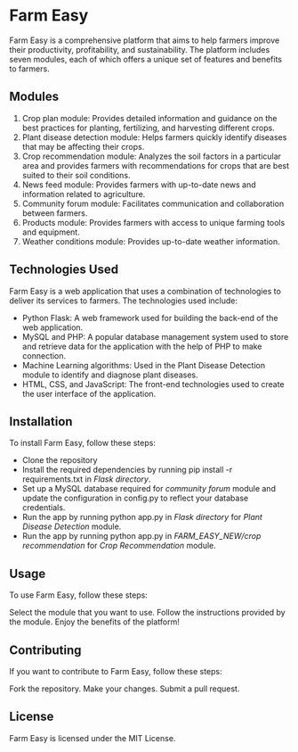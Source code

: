 # Farm Easy #

Farm Easy is a comprehensive platform that aims to help farmers improve their productivity, profitability, and sustainability. The platform includes seven modules, each of which offers a unique set of features and benefits to farmers.

## Modules ##
1. Crop plan module: Provides detailed information and guidance on the best practices for planting, fertilizing, and harvesting different crops.
2. Plant disease detection module: Helps farmers quickly identify diseases that may be affecting their crops.
3. Crop recommendation module: Analyzes the soil factors in a particular area and provides farmers with recommendations for crops that are best suited to their soil conditions.
4. News feed module: Provides farmers with up-to-date news and information related to agriculture.
5. Community forum module: Facilitates communication and collaboration between farmers.
6. Products module: Provides farmers with access to unique farming tools and equipment.
7. Weather conditions module: Provides up-to-date weather information.

## Technologies Used ##
Farm Easy is a web application that uses a combination of technologies to deliver its services to farmers. The technologies used include:

* Python Flask: A web framework used for building the back-end of the web application.
* MySQL and PHP: A popular database management system used to store and retrieve data for the application with the help of PHP to make connection.
* Machine Learning algorithms: Used in the Plant Disease Detection module to identify and diagnose plant diseases.
* HTML, CSS, and JavaScript: The front-end technologies used to create the user interface of the application. 


## Installation ##
To install Farm Easy, follow these steps:
* Clone the repository
* Install the required dependencies by running pip install -r requirements.txt in *Flask directory*.
* Set up a MySQL database required for _community forum_ module and update the configuration in config.py to reflect your database credentials.
* Run the app by running python app.py in *Flask directory* for *Plant Disease Detection* module.
* Run the app by running python app.py in *FARM_EASY_NEW/crop recommendation* for *Crop Recommendation* module.

## Usage ##
To use Farm Easy, follow these steps:

Select the module that you want to use.
Follow the instructions provided by the module.
Enjoy the benefits of the platform!

## Contributing  ##
If you want to contribute to Farm Easy, follow these steps:

Fork the repository.
Make your changes.
Submit a pull request.

## License ##
Farm Easy is licensed under the MIT License.

